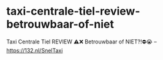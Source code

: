 # taxi-centrale-tiel-review-betrouwbaar-of-niet
Taxi Centrale Tiel REVIEW ⚠️❌ Betrouwbaar of NIET?!⛔️😭 – https://132.nl/SnelTaxi
